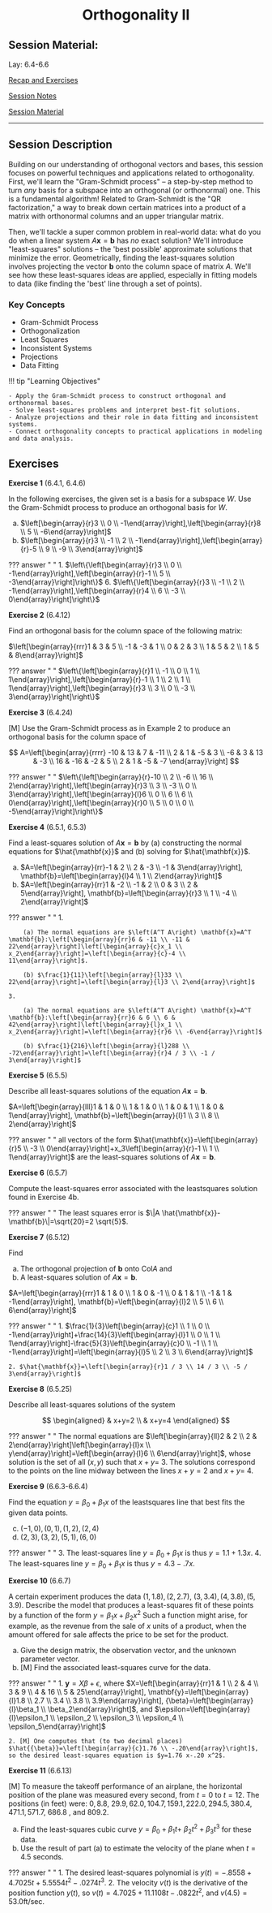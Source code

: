 <h1 align="center">Orthogonality II</h1>

## Session Material:
Lay: ​​​6.4-6.6

[Recap and Exercises]()

[Session Notes]()

[Session Material](https://viaucdk-my.sharepoint.com/:f:/g/personal/rib_viauc_dk/EtRCyXB5jWNAvJv9H0Uo-_8BEsXd36hxB3TOHflc7XSGjw?e=M8MUba)

---

## Session Description

Building on our understanding of orthogonal vectors and bases, this session focuses on powerful techniques and applications related to orthogonality. First, we'll learn the "Gram-Schmidt process" – a step-by-step method to turn *any* basis for a subspace into an orthogonal (or orthonormal) one. This is a fundamental algorithm! Related to Gram-Schmidt is the "QR factorization," a way to break down certain matrices into a product of a matrix with orthonormal columns and an upper triangular matrix.

Then, we'll tackle a super common problem in real-world data: what do you do when a linear system $A\mathbf{x}=\mathbf{b}$ has *no* exact solution? We'll introduce "least-squares" solutions – the 'best possible' approximate solutions that minimize the error. Geometrically, finding the least-squares solution involves projecting the vector $\mathbf{b}$ onto the column space of matrix $A$. We'll see how these least-squares ideas are applied, especially in fitting models to data (like finding the 'best' line through a set of points).

### Key Concepts

* Gram-Schmidt Process
* Orthogonalization
* Least Squares
* Inconsistent Systems
* Projections
* Data Fitting

!!! tip "Learning Objectives"

    - Apply the Gram-Schmidt process to construct orthogonal and orthonormal bases.
    - Solve least-squares problems and interpret best-fit solutions.
    - Analyze projections and their role in data fitting and inconsistent systems.
    - Connect orthogonality concepts to practical applications in modeling and data analysis.

## Exercises

<!--
6.4: 1, 6 12, 24
6.5: 1, 3, 5, 7, 12, 25
6.6: 3, 4, 7, 13 
-->
<style type="text/css">
    ol { list-style-type: lower-alpha; }
</style>

**Exercise 1** (6.4.1, 6.4.6)

In the following exercises, the given set is a basis for a subspace $W$. Use the Gram-Schmidt process to produce an orthogonal basis for $W$.

1. $\left[\begin{array}{r}3 \\ 0 \\ -1\end{array}\right],\left[\begin{array}{r}8 \\ 5 \\ -6\end{array}\right]$
6. $\left[\begin{array}{r}3 \\ -1 \\ 2 \\ -1\end{array}\right],\left[\begin{array}{r}-5 \\ 9 \\ -9 \\ 3\end{array}\right]$

??? answer "&nbsp;"
    1. $\left\{\left[\begin{array}{r}3 \\ 0 \\ -1\end{array}\right],\left[\begin{array}{r}-1 \\ 5 \\ -3\end{array}\right]\right\}$
    6. $\left\{\left[\begin{array}{r}3 \\ -1 \\ 2 \\ -1\end{array}\right],\left[\begin{array}{r}4 \\ 6 \\ -3 \\ 0\end{array}\right]\right\}$

**Exercise 2** (6.4.12)

Find an orthogonal basis for the column space of the following matrix:

$\left[\begin{array}{rrr}1 & 3 & 5 \\ -1 & -3 & 1 \\ 0 & 2 & 3 \\ 1 & 5 & 2 \\ 1 & 5 & 8\end{array}\right]$

??? answer "&nbsp;"
    $\left\{\left[\begin{array}{r}1 \\ -1 \\ 0 \\ 1 \\ 1\end{array}\right],\left[\begin{array}{r}-1 \\ 1 \\ 2 \\ 1 \\ 1\end{array}\right],\left[\begin{array}{r}3 \\ 3 \\ 0 \\ -3 \\ 3\end{array}\right]\right\}$

**Exercise 3** (6.4.24)

[M] Use the Gram-Schmidt process as in Example 2 to produce an orthogonal basis for the column space of

$$
A=\left[\begin{array}{rrrr}
-10 & 13 & 7 & -11 \\
2 & 1 & -5 & 3 \\
-6 & 3 & 13 & -3 \\
16 & -16 & -2 & 5 \\
2 & 1 & -5 & -7
\end{array}\right]
$$

??? answer "&nbsp;"
    $\left\{\left[\begin{array}{r}-10 \\ 2 \\ -6 \\ 16 \\ 2\end{array}\right],\left[\begin{array}{r}3 \\ 3 \\ -3 \\ 0 \\ 3\end{array}\right],\left[\begin{array}{l}6 \\ 0 \\ 6 \\ 6 \\ 0\end{array}\right],\left[\begin{array}{r}0 \\ 5 \\ 0 \\ 0 \\ -5\end{array}\right]\right\}$

**Exercise 4** (6.5.1, 6.5.3) <!-- NOTE: Formulation may be a bit confusing because we are using a and b also for labeling the exercises -->

Find a least-squares solution of $A \mathbf{x}=\mathbf{b}$ by (a) constructing the normal equations for $\hat{\mathbf{x}}$ and (b) solving for $\hat{\mathbf{x}}$.

1. $A=\left[\begin{array}{rr}-1 & 2 \\ 2 & -3 \\ -1 & 3\end{array}\right], \mathbf{b}=\left[\begin{array}{l}4 \\ 1 \\ 2\end{array}\right]$
3. $A=\left[\begin{array}{rr}1 & -2 \\ -1 & 2 \\ 0 & 3 \\ 2 & 5\end{array}\right], \mathbf{b}=\left[\begin{array}{r}3 \\ 1 \\ -4 \\ 2\end{array}\right]$

??? answer "&nbsp;"
    1. 

        (a) The normal equations are $\left(A^T A\right) \mathbf{x}=A^T \mathbf{b}:\left[\begin{array}{rr}6 & -11 \\ -11 & 22\end{array}\right]\left[\begin{array}{c}x_1 \\ x_2\end{array}\right]=\left[\begin{array}{c}-4 \\ 11\end{array}\right]$.

        (b) $\frac{1}{11}\left[\begin{array}{l}33 \\ 22\end{array}\right]=\left[\begin{array}{l}3 \\ 2\end{array}\right]$

    3. 

        (a) The normal equations are $\left(A^T A\right) \mathbf{x}=A^T \mathbf{b}:\left[\begin{array}{rr}6 & 6 \\ 6 & 42\end{array}\right]\left[\begin{array}{l}x_1 \\ x_2\end{array}\right]=\left[\begin{array}{r}6 \\ -6\end{array}\right]$
        
        (b) $\frac{1}{216}\left[\begin{array}{l}288 \\ -72\end{array}\right]=\left[\begin{array}{r}4 / 3 \\ -1 / 3\end{array}\right]$



**Exercise 5** (6.5.5)

Describe all least-squares solutions of the equation $A \mathbf{x}=\mathbf{b}$.

$A=\left[\begin{array}{lll}1 & 1 & 0 \\ 1 & 1 & 0 \\ 1 & 0 & 1 \\ 1 & 0 & 1\end{array}\right], \mathbf{b}=\left[\begin{array}{l}1 \\ 3 \\ 8 \\ 2\end{array}\right]$

??? answer "&nbsp;"
    all vectors of the form $\hat{\mathbf{x}}=\left[\begin{array}{r}5 \\ -3 \\ 0\end{array}\right]+x_3\left[\begin{array}{r}-1 \\ 1 \\ 1\end{array}\right]$ are the least-squares solutions of $A \mathbf{x}=\mathbf{b}$.

**Exercise 6** (6.5.7)

Compute the least-squares error associated with the leastsquares solution found in Exercise 4b.

??? answer "&nbsp;"
    The least squares error is $\|A \hat{\mathbf{x}}-\mathbf{b}\|=\sqrt{20}=2 \sqrt{5}$.

**Exercise 7** (6.5.12)

Find 

1. The orthogonal projection of $\mathbf{b}$ onto $\mathrm{Col} A$ and 
2. A least-squares solution of $A \mathbf{x}=\mathbf{b}$.

$A=\left[\begin{array}{rrr}1 & 1 & 0 \\ 1 & 0 & -1 \\ 0 & 1 & 1 \\ -1 & 1 & -1\end{array}\right], \mathbf{b}=\left[\begin{array}{l}2 \\ 5 \\ 6 \\ 6\end{array}\right]$

??? answer "&nbsp;"
    1. $\frac{1}{3}\left[\begin{array}{c}1 \\ 1 \\ 0 \\ -1\end{array}\right]+\frac{14}{3}\left[\begin{array}{l}1 \\ 0 \\ 1 \\ 1\end{array}\right]-\frac{5}{3}\left[\begin{array}{c}0 \\ -1 \\ 1 \\ -1\end{array}\right]=\left[\begin{array}{l}5 \\ 2 \\ 3 \\ 6\end{array}\right]$

    2. $\hat{\mathbf{x}}=\left[\begin{array}{r}1 / 3 \\ 14 / 3 \\ -5 / 3\end{array}\right]$

**Exercise 8** (6.5.25)

Describe all least-squares solutions of the system

$$
\begin{aligned}
& x+y=2 \\
& x+y=4
\end{aligned}
$$

??? answer "&nbsp;"
    The normal equations are $\left[\begin{array}{ll}2 & 2 \\ 2 & 2\end{array}\right]\left[\begin{array}{l}x \\ y\end{array}\right]=\left[\begin{array}{l}6 \\ 6\end{array}\right]$, whose solution is the set of all $(x, y)$ such that $x+y=$ 3. The solutions correspond to the points on the line midway between the lines $x+y=2$ and $x+y=$ 4.

**Exercise 9** (6.6.3-6.6.4)

Find the equation $y=\beta_0+\beta_1 x$ of the leastsquares line that best fits the given data points.

3. $(-1,0),(0,1),(1,2),(2,4)$
4. $(2,3),(3,2),(5,1),(6,0)$

??? answer "&nbsp;"
    3. The least-squares line $y=\beta_0+\beta_1 x$ is thus $y=1.1+1.3 x$.
    4. The least-squares line $y=\beta_0+\beta_1 x$ is thus $y=4.3-.7 x$.

**Exercise 10** (6.6.7)

A certain experiment produces the data $(1,1.8),(2,2.7)$, $(3,3.4),(4,3.8),(5,3.9)$. Describe the model that produces a least-squares fit of these points by a function of the form $y=\beta_1 x+\beta_2 x^2$
Such a function might arise, for example, as the revenue from the sale of $x$ units of a product, when the amount offered for sale affects the price to be set for the product.

1. Give the design matrix, the observation vector, and the unknown parameter vector.
2. [M] Find the associated least-squares curve for the data.

??? answer "&nbsp;"
    1. $\mathbf{y}=X \beta+\epsilon$, where $X=\left[\begin{array}{rr}1 & 1 \\ 2 & 4 \\ 3 & 9 \\ 4 & 16 \\ 5 & 25\end{array}\right], \mathbf{y}=\left[\begin{array}{l}1.8 \\ 2.7 \\ 3.4 \\ 3.8 \\ 3.9\end{array}\right], {\beta}=\left[\begin{array}{l}\beta_1 \\ \beta_2\end{array}\right]$, and $\epsilon=\left[\begin{array}{l}\epsilon_1 \\ \epsilon_2 \\ \epsilon_3 \\ \epsilon_4 \\ \epsilon_5\end{array}\right]$

    2. [M] One computes that (to two decimal places) $\hat{{\beta}}=\left[\begin{array}{c}1.76 \\ -.20\end{array}\right]$, so the desired least-squares equation is $y=1.76 x-.20 x^2$.

**Exercise 11** (6.6.13)

[M] To measure the takeoff performance of an airplane, the horizontal position of the plane was measured every second, from $t=0$ to $t=12$. The positions (in feet) were: $0,8.8$, $29.9,62.0,104.7,159.1,222.0,294.5,380.4,471.1,571.7$, 686.8 , and 809.2.

1. Find the least-squares cubic curve $y=\beta_0+\beta_1 t+$ $\beta_2 t^2+\beta_3 t^3$ for these data.
2. Use the result of part (a) to estimate the velocity of the plane when $t=4.5$ seconds.

??? answer "&nbsp;"
    1. The desired least-squares polynomial is $y(t)=-.8558+4.7025 t+5.5554 t^2-.0274 t^3$.
    2. The velocity $v(t)$ is the derivative of the position function $y(t)$, so $v(t)=4.7025+11.1108 t-.0822 t^2$, and $v(4.5)=53.0 \mathrm{ft} / \mathrm{sec}$.

